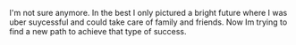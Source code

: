 I'm not sure anymore. In the best I only pictured a bright future where I was uber suycessful and could take care of family and friends. Now Im trying to find a new path to achieve that type of success.
